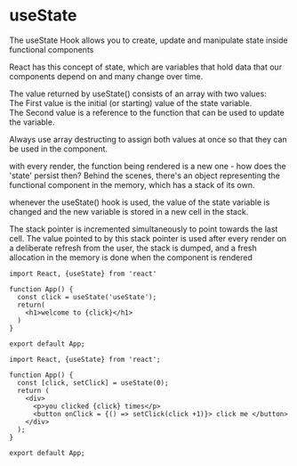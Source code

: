 <div>
  <h1>useState</h1>
  <p>The useState Hook allows you to create, update and manipulate state inside functional components</p>
  <p>React has this concept of state, which are variables that hold data that our components depend on and many change over time.</p>
  <p>The value returned by useState() consists of an array with two values:
    <br/>The First value is the initial (or starting) value of the state variable.
    <br/>The Second value is a reference to the function that can be used to update the variable.</p>
  <p>Always use array destructing to assign both values at once so that they can be used in the component.</p> 
  <p>with every render, the function being rendered is a new one - how does the 'state' persist then? Behind the scenes, there's an object representing the functional      component in the memory, which has a stack of its own.<p>
  <p>whenever the useState() hook is used, the value of the state variable is changed and the new variable is stored in a new cell in the stack.</p>
  <p>The stack pointer is incremented simultaneously to point towards the last cell. The value pointed to by this stack pointer is used after every render on a deliberate refresh from the user, the stack is dumped, and a fresh allocation in the memory is done when the component is rendered</p>
</div>

```
import React, {useState} from 'react'

function App() {
  const click = useState('useState');
  return(
    <h1>welcome to {click}</h1>
  )
}

export default App;
```
```
import React, {useState} from 'react';

function App() {
  const [click, setClick] = useState(0);
  return (
    <div>
      <p>you clicked {click} times</p>
      <button onClick = {() => setClick(click +1)}> click me </button>
    </div>
  );
}

export default App;
```

